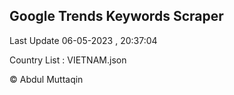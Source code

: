 

## Google Trends Keywords Scraper 
 
Last Update 06-05-2023 , 20:37:04

Country List :
VIETNAM.json



© Abdul Muttaqin 
